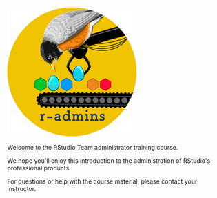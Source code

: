 ![image](getting-started/assets/r-admins-button-small.png)

Welcome to the RStudio Team administrator training course.

We hope you'll enjoy this introduction to the administration of RStudio's professional products.

For questions or help with the course material, please contact your instructor.
